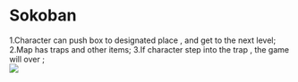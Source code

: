 # Sokoban
1.Character can push box to designated place , and get to the next level;
2.Map has traps and other items;
3.If character step into the trap , the game will over ;  
[![](http://img.youtube.com/vi/PAI9w6OW3SQ/0.jpg)](http://www.youtube.com/watch?v=PAI9w6OW3SQ "Sokoban")
